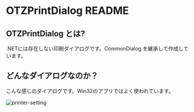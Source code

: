 # OTZPrintDialog README
## OTZPrintDialog とは?

.NETには存在しない印刷ダイアログです。CommonDialog を継承して作成しています。

## どんなダイアログなのか？

こんな感じのダイアログです。Win32のアプリではよく使われています。

![printer-setting](https://user-images.githubusercontent.com/88926862/153551529-4ea0a3a0-9062-4770-a249-b638290c392b.png)
